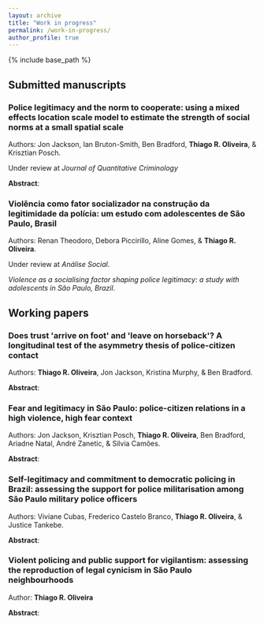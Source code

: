 ```yaml
---
layout: archive
title: "Work in progress"
permalink: /work-in-progress/
author_profile: true
---
```


{% include base_path %}

## Submitted manuscripts

### Police legitimacy and the norm to cooperate: using a mixed effects location scale model to estimate the strength of social norms at a small spatial scale

Authors: Jon Jackson, Ian Bruton-Smith, Ben Bradford, **Thiago R. Oliveira**, & Krisztian Posch.

Under review at *Journal of Quantitative Criminology*

**Abstract**: 



### Violência como fator socializador na construção da legitimidade da polícia: um estudo com adolescentes de São Paulo, Brasil

Authors: Renan Theodoro, Debora Piccirillo, Aline Gomes, & **Thiago R. Oliveira**.

Under review at *Análise Social*. 

*Violence as a socialising factor shaping police legitimacy: a study with adolescents in São Paulo, Brazil*. 



## Working papers

### Does trust 'arrive on foot' and 'leave on horseback'? A longitudinal test of the asymmetry thesis of police-citizen contact

Authors: **Thiago R. Oliveira**, Jon Jackson, Kristina Murphy, & Ben Bradford.

**Abstract**: 



### Fear and legitimacy in São Paulo: police-citizen relations in a high violence, high fear context

Authors: Jon Jackson, Krisztian Posch, **Thiago R. Oliveira**, Ben Bradford, Ariadne Natal, André Zanetic, & Silvia Camões.

**Abstract**:



### Self-legitimacy and commitment to democratic policing in Brazil: assessing the support for police militarisation among São Paulo military police officers

Authors: Viviane Cubas, Frederico Castelo Branco, **Thiago R. Oliveira**, & Justice Tankebe.

**Abstract**:



### Violent policing and public support for vigilantism: assessing the reproduction of legal cynicism in São Paulo neighbourhoods

Author: **Thiago R. Oliveira**

**Abstract**:
